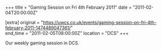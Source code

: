 +++
title = "Gaming Session on Fri 4th February 2011"
date = "2011-02-04T20:00:00Z"

[extra]
original = "https://uwcs.co.uk/events/gaming-session-on-fri-4th-february-2011-1474489047361/"    
end_time = "2011-02-05T08:00:00Z"
location = "DCS"
+++

Our weekly gaming session in DCS.

